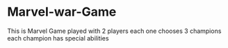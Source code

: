 # Marvel-war-Game
 This is Marvel Game played with 2 players each one chooses 3 champions each champion has  special abilities 
